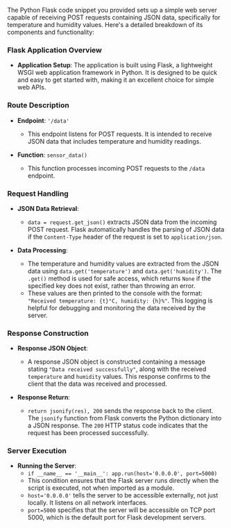 The Python Flask code snippet you provided sets up a simple web server capable of receiving POST requests containing JSON data, specifically for temperature and humidity values. Here's a detailed breakdown of its components and functionality:

### Flask Application Overview

- **Application Setup**: The application is built using Flask, a lightweight WSGI web application framework in Python. It is designed to be quick and easy to get started with, making it an excellent choice for simple web APIs.

### Route Description

- **Endpoint**: `'/data'`
  - This endpoint listens for POST requests. It is intended to receive JSON data that includes temperature and humidity readings.
  
- **Function**: `sensor_data()`
  - This function processes incoming POST requests to the `/data` endpoint.
  
### Request Handling

- **JSON Data Retrieval**: 
  - `data = request.get_json()` extracts JSON data from the incoming POST request. Flask automatically handles the parsing of JSON data if the `Content-Type` header of the request is set to `application/json`.
  
- **Data Processing**:
  - The temperature and humidity values are extracted from the JSON data using `data.get('temperature')` and `data.get('humidity')`. The `.get()` method is used for safe access, which returns `None` if the specified key does not exist, rather than throwing an error.
  - These values are then printed to the console with the format: `"Received temperature: {t}°C, humidity: {h}%"`. This logging is helpful for debugging and monitoring the data received by the server.

### Response Construction

- **Response JSON Object**:
  - A response JSON object is constructed containing a message stating `"Data received successfully"`, along with the received `temperature` and `humidity` values. This response confirms to the client that the data was received and processed.
  
- **Response Return**:
  - `return jsonify(res), 200` sends the response back to the client. The `jsonify` function from Flask converts the Python dictionary into a JSON response. The `200` HTTP status code indicates that the request has been processed successfully.

### Server Execution

- **Running the Server**:
  - `if __name__ == '__main__': app.run(host='0.0.0.0', port=5000)`
  - This condition ensures that the Flask server runs directly when the script is executed, not when imported as a module.
  - `host='0.0.0.0'` tells the server to be accessible externally, not just locally. It listens on all network interfaces.
  - `port=5000` specifies that the server will be accessible on TCP port 5000, which is the default port for Flask development servers.
